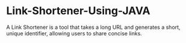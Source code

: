 # Link-Shortener-Using-JAVA
A Link Shortener is a tool that takes a long URL and generates a short, unique identifier, allowing users to share concise links.
